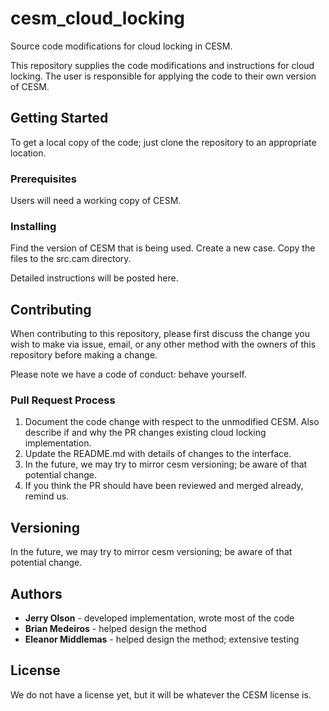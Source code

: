 # cesm_cloud_locking
Source code modifications for cloud locking in CESM.

This repository supplies the code modifications and instructions for cloud locking. The user is responsible for applying the code to their own version of CESM.

## Getting Started

To get a local copy of the code; just clone the repository to an appropriate location. 

### Prerequisites

Users will need a working copy of CESM.

### Installing

Find the version of CESM that is being used. Create a new case. Copy the files to the src.cam directory.

Detailed instructions will be posted here.

## Contributing

When contributing to this repository, please first discuss the change you wish to make via issue,
email, or any other method with the owners of this repository before making a change. 

Please note we have a code of conduct: behave yourself.

### Pull Request Process

1. Document the code change with respect to the unmodified CESM. Also describe if and why the PR changes existing cloud locking implementation.
2. Update the README.md with details of changes to the interface.
3. In the future, we may try to mirror cesm versioning; be aware of that potential change.
4. If you think the PR should have been reviewed and merged already, remind us.

## Versioning

In the future, we may try to mirror cesm versioning; be aware of that potential change.

## Authors

* **Jerry Olson** - developed implementation, wrote most of the code
* **Brian Medeiros** - helped design the method
* **Eleanor Middlemas** - helped design the method; extensive testing

## License

We do not have a license yet, but it will be whatever the CESM license is.


